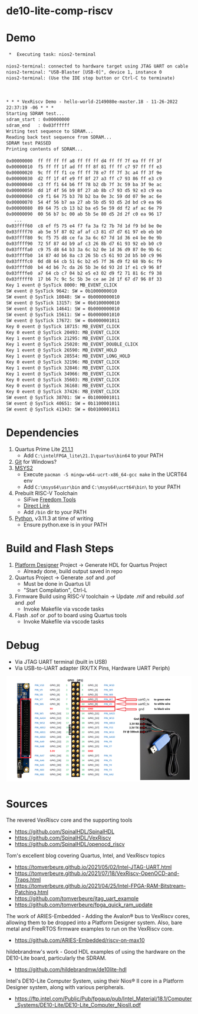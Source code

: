 # de10-lite-comp-riscv

# Demo
```
 *  Executing task: nios2-terminal 

nios2-terminal: connected to hardware target using JTAG UART on cable
nios2-terminal: "USB-Blaster [USB-0]", device 1, instance 0
nios2-terminal: (Use the IDE stop button or Ctrl-C to terminate)



* * * VexRiscv Demo - hello-world-2149080e-master.18 - 11-26-2022 22:37:19 -06 * * *
Starting SDRAM test...
sdram_start : 0x00000000
sdram_end   : 0x03ffffff
Writing test sequence to SDRAM...
Reading back test sequence from SDRAM...
SDRAM test PASSED
Printing contents of SDRAM...

0x00000000  ff ff ff ff a8 ff ff ff d4 ff ff 7f ea ff ff 3f 
0x00000010  f5 ff ff 1f ad ff ff 8f 81 ff ff c7 97 ff ff e3 
0x00000020  9c ff ff f1 ce ff ff 78 e7 ff 7f 3c a4 ff 3f 9e
0x00000030  d2 ff 1f 4f e9 ff 8f 27 a3 ff c7 93 86 ff e3 c9
0x00000040  c3 ff f1 64 b6 ff 78 b2 db 7f 3c 59 ba 3f 9e ac
0x00000050  dd 1f 4f 56 b9 8f 27 ab 8b c7 93 d5 92 e3 c9 ea
0x00000060  c9 f1 64 75 b3 78 b2 ba 0e 3c 59 dd 07 9e ac 6e
0x00000070  54 4f 56 b7 aa 27 ab 5b d5 93 d5 2d bd c9 ea 96
0x00000080  89 64 75 cb 13 b2 ba e5 5e 59 dd f2 af ac 6e 79
0x00000090  00 56 b7 bc 00 ab 5b 5e 80 d5 2d 2f c0 ea 96 17
   ...
0x03ffff60  c8 ef f5 75 e4 f7 fa 3a f2 7b 7d 1d f9 bd be 0e
0x03ffff70  ab 5e 5f 87 02 af af c3 81 d7 d7 61 97 eb eb b0
0x03ffff80  9c f5 75 d8 ce fa 3a 6c 67 7d 1d 36 e4 be 0e 9b
0x03ffff90  72 5f 87 4d b9 af c3 26 8b d7 61 93 92 eb b0 c9
0x03ffffa0  c9 75 d8 64 b3 3a 6c b2 0e 1d 36 d9 87 0e 9b 6c
0x03ffffb0  14 87 4d b6 8a c3 26 5b c5 61 93 2d b5 b0 c9 96 
0x03ffffc0  0d d8 64 cb 51 6c b2 e5 7f 36 d9 f2 68 9b 6c f9 
0x03ffffd0  b4 4d b6 7c da 26 5b 3e 6d 93 2d 1f e1 c9 96 8f
0x03ffffe0  a7 64 cb c7 04 b2 e5 e3 02 d9 f2 71 81 6c f9 38
0x03fffff0  17 b6 7c 9c 5c 5b 3e ce ae 2d 1f 67 d7 96 8f 33
Key 1 event @ SysTick 8000: MB_EVENT_CLICK
SW event @ SysTick 9642: SW = 0b1000000010
SW event @ SysTick 10848: SW = 0b0000000010
SW event @ SysTick 13157: SW = 0b0100000010
SW event @ SysTick 14641: SW = 0b0000000010
SW event @ SysTick 15611: SW = 0b0000001010
SW event @ SysTick 17672: SW = 0b0000001011
Key 0 event @ SysTick 18715: MB_EVENT_CLICK
Key 0 event @ SysTick 20493: MB_EVENT_CLICK
Key 1 event @ SysTick 21295: MB_EVENT_CLICK
Key 1 event @ SysTick 25020: MB_EVENT_DOUBLE_CLICK
Key 1 event @ SysTick 26590: MB_EVENT_HOLD
Key 1 event @ SysTick 28554: MB_EVENT_LONG_HOLD
Key 0 event @ SysTick 32196: MB_EVENT_CLICK
Key 1 event @ SysTick 32846: MB_EVENT_CLICK
Key 1 event @ SysTick 34966: MB_EVENT_CLICK
Key 0 event @ SysTick 35603: MB_EVENT_CLICK
Key 0 event @ SysTick 36168: MB_EVENT_CLICK
Key 0 event @ SysTick 37426: MB_EVENT_CLICK
SW event @ SysTick 38701: SW = 0b1000001011
SW event @ SysTick 40651: SW = 0b1100001011
SW event @ SysTick 41343: SW = 0b0100001011
```

# Dependencies
1. Quartus Prime Lite [21.1.1](https://www.intel.com/content/www/us/en/software-kit/736572/intel-quartus-prime-lite-edition-design-software-version-21-1-1-for-windows.html)
    - Add `C:\intelFPGA_lite\21.1\quartus\bin64` to your PATH
3. [Git](https://gitforwindows.org/) for Windows?
4. [MSYS2](https://www.msys2.org/#installation)
    - Execute `pacman -S mingw-w64-ucrt-x86_64-gcc make` in the UCRT64 env
    - Add `C:\msys64\usr\bin` and `C:\msys64\ucrt64\bin\` to your PATH
5. Prebuilt RISC-V Toolchain
    - SiFive [Freedom Tools](https://github.com/sifive/freedom-tools/releases)
    - [Direct Link](https://static.dev.sifive.com/dev-tools/freedom-tools/v2020.12/riscv64-unknown-elf-toolchain-10.2.0-2020.12.8-x86_64-w64-mingw32.zip)
    - Add `/bin` dir to your PATH
6. [Python](https://www.python.org/downloads/windows/), v3.11.3 at time of writing
    - Ensure python.exe is in your PATH

# Build and Flash Steps
1. [Platform Designer](https://www.intel.com/content/www/us/en/docs/programmable/683609/21-3/creating-a-system-with.html) Project -> Generate HDL for Quartus Project
    - Already done, build output saved in repo
2. Quartus Project -> Generate .sof and .pof
    - Must be done in Quartus UI
    - "Start Compilation", Ctrl-L
3. Firmware Build using RISC-V toolchain -> Update .mif and rebuild .sof and .pof
    - Invoke Makefile via vscode tasks
4. Flash .sof or .pof to board using Quartus tools
    - Invoke Makefile via vscode tasks

# Debug
- Via JTAG UART terminal (built in USB)
- Via USB-to-UART adapter (RX/TX Pins, Hardware UART Periph)

![](img/uart0_wiring.png)

# Sources
The revered VexRiscv core and the supporting tools
- https://github.com/SpinalHDL/SpinalHDL
- https://github.com/SpinalHDL/VexRiscv
- https://github.com/SpinalHDL/openocd_riscv

Tom's excellent blog covering Quartus, Intel, and VexRiscv topics
- https://tomverbeure.github.io/2021/05/02/Intel-JTAG-UART.html
- https://tomverbeure.github.io/2021/07/18/VexRiscv-OpenOCD-and-Traps.html
- https://tomverbeure.github.io/2021/04/25/Intel-FPGA-RAM-Bitstream-Patching.html
- https://github.com/tomverbeure/jtag_uart_example
- https://github.com/tomverbeure/fpga_quick_ram_update

The work of ARIES-Embedded - Adding the Avalon® bus to VexRiscv cores, allowing them to be dropped into a Platform Designer system.
Also, bare metal and FreeRTOS firmware examples to run on the VexRiscv core.
- https://github.com/ARIES-Embedded/riscv-on-max10

hildebrandmw's work - Good HDL examples of using the hardware on the DE10-Lite board, particularly the SDRAM.
- https://github.com/hildebrandmw/de10lite-hdl

Intel's DE10-Lite Computer System, using their Nios® II core in a Platform Designer system, along with various peripherals.
- https://ftp.intel.com/Public/Pub/fpgaup/pub/Intel_Material/18.1/Computer_Systems/DE10-Lite/DE10-Lite_Computer_NiosII.pdf
